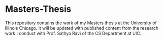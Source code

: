 # Masters-Thesis
This repository contains the work of my Masters thesis at the University of Illinois Chicago. It will be updated with published content from the research work I conduct with Prof. Sathya Ravi of the CS Department at UIC.
